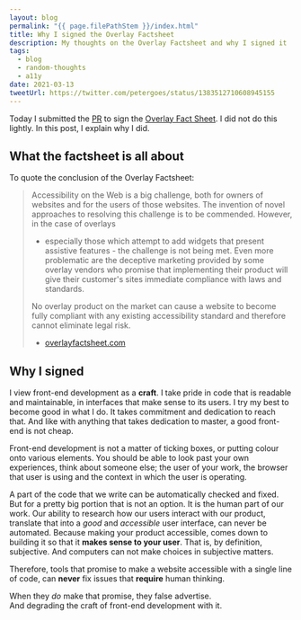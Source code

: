 ```yaml
---
layout: blog
permalink: "{{ page.filePathStem }}/index.html"
title: Why I signed the Overlay Factsheet
description: My thoughts on the Overlay Factsheet and why I signed it
tags:
  - blog
  - random-thoughts
  - a11y
date: 2021-03-13
tweetUrl: https://twitter.com/petergoes/status/1383512710608945155
---
```

Today I submitted the [PR](https://github.com/karlgroves/overlayfactsheet/pull/113)
to sign the [Overlay Fact Sheet](https://overlayfactsheet.com/). I did not do
this lightly. In this post, I explain why I did.

## What the factsheet is all about

To quote the conclusion of the Overlay Factsheet:

> Accessibility on the Web is a big challenge, both for owners of websites and 
> for the users of those websites. The invention of novel approaches to 
> resolving this challenge is to be commended. However, in the case of overlays 
>
> * especially those which attempt to add widgets that present assistive 
>   features - the challenge is not being met. Even more problematic are the 
>   deceptive marketing provided by some overlay vendors who promise that 
>   implementing their product will give their customer's sites immediate 
>   compliance with laws and standards.
>
> No overlay product on the market can cause a website to become fully compliant
> with any existing accessibility standard and therefore cannot eliminate legal
> risk.
>
> * [overlayfactsheet.com](https://overlayfactsheet.com/)

## Why I signed

I view front-end development as a **craft**. I take pride in code that is readable and maintainable, in interfaces that make sense to its users. I try my best to become good in what I do. It takes commitment and dedication to reach that. And like with anything that takes dedication to master, a good front-end is not cheap.

Front-end development is not a matter of ticking boxes, or putting  colour onto various elements. You should be able to look past your own experiences, think about someone else; the user of your work, the browser that user is using and the context in which the user is operating.

A part of the code that we write can be automatically checked and fixed. But for a pretty big portion that is not an option. It is the human part of our work. Our ability to research how our users interact with our product, translate that into a _good_ and _accessible_ user interface, can never be automated. Because making your product accessible, comes down to building it so that it **makes sense to your user**. That is, by definition, subjective. And computers can not make choices in subjective matters.

Therefore, tools that promise to make a website accessible with a single line of code, can **never** fix issues that **require** human thinking.

When they _do_ make that promise, they false advertise.  
And degrading the craft of front-end development with it.